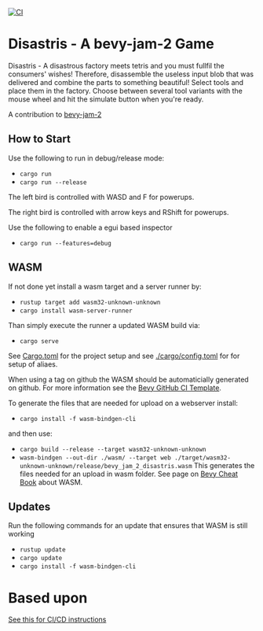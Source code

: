 [![CI](https://github.com/DarthB/bevy-jam-2-tba/actions/workflows/ci.yaml/badge.svg)](https://github.com/DarthB/bevy-jam-2-tba/actions/workflows/ci.yaml)

# Disastris - A bevy-jam-2 Game

Disastris - A disastrous factory meets tetris and you must fullfil the consumers' wishes! Therefore, disassemble the useless input blob that was delivered and combine the parts to something beautiful! Select tools and place them in the factory. Choose between several tool variants with the mouse wheel and hit the simulate button when you're ready.

A contribution to [bevy-jam-2](https://itch.io/jam/bevy-jam-2)

## How to Start

Use the following to run in debug/release mode:

- `cargo run`
- `cargo run --release`

The left bird is controlled with WASD and F for powerups.

The right bird is controlled with arrow keys and RShift for powerups.

Use the following to enable a egui based inspector

- `cargo run --features=debug`

## WASM

If not done yet install a wasm target and a server runner by:

- `rustup target add wasm32-unknown-unknown`
- `cargo install wasm-server-runner`

Than simply execute the runner a updated WASM build via:

- `cargo serve`

See [Cargo.toml](Cargo.toml) for the project setup and see [./cargo/config.toml](.cargo/config.toml) for for setup of aliaes.

When using a tag on github the WASM should be automaticially generated on github. For more information see the [Bevy GitHub CI Template](https://github.com/bevyengine/bevy_github_ci_template).

To generate the files that are needed for upload on a webserver install:

- `cargo install -f wasm-bindgen-cli`

and then use:

- `cargo build --release --target wasm32-unknown-unknown`
- `wasm-bindgen --out-dir ./wasm/ --target web ./target/wasm32-unknown-unknown/release/bevy_jam_2_disastris.wasm`
  This generates the files needed for an upload in wasm folder.
  See page on [Bevy Cheat Book](https://bevy-cheatbook.github.io/platforms/wasm.html) about WASM.

## Updates

Run the following commands for an update that ensures that WASM is still working

- `rustup update`
- `cargo update`
- `cargo install -f wasm-bindgen-cli`

# Based upon

[See this for CI/CD instructions](README_CI.md)
